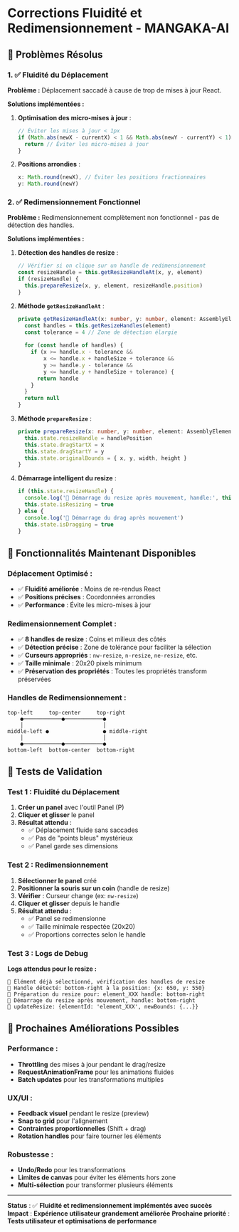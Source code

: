 # Corrections Fluidité et Redimensionnement - MANGAKA-AI

## 🎯 **Problèmes Résolus**

### **1. ✅ Fluidité du Déplacement**

**Problème :** Déplacement saccadé à cause de trop de mises à jour React.

**Solutions implémentées :**

1. **Optimisation des micro-mises à jour** :
   ```typescript
   // Éviter les mises à jour < 1px
   if (Math.abs(newX - currentX) < 1 && Math.abs(newY - currentY) < 1) {
     return // Éviter les micro-mises à jour
   }
   ```

2. **Positions arrondies** :
   ```typescript
   x: Math.round(newX), // Éviter les positions fractionnaires
   y: Math.round(newY)
   ```

### **2. ✅ Redimensionnement Fonctionnel**

**Problème :** Redimensionnement complètement non fonctionnel - pas de détection des handles.

**Solutions implémentées :**

1. **Détection des handles de resize** :
   ```typescript
   // Vérifier si on clique sur un handle de redimensionnement
   const resizeHandle = this.getResizeHandleAt(x, y, element)
   if (resizeHandle) {
     this.prepareResize(x, y, element, resizeHandle.position)
   }
   ```

2. **Méthode `getResizeHandleAt`** :
   ```typescript
   private getResizeHandleAt(x: number, y: number, element: AssemblyElement): ResizeHandle | null {
     const handles = this.getResizeHandles(element)
     const tolerance = 4 // Zone de détection élargie
     
     for (const handle of handles) {
       if (x >= handle.x - tolerance && 
           x <= handle.x + handleSize + tolerance &&
           y >= handle.y - tolerance && 
           y <= handle.y + handleSize + tolerance) {
         return handle
       }
     }
     return null
   }
   ```

3. **Méthode `prepareResize`** :
   ```typescript
   private prepareResize(x: number, y: number, element: AssemblyElement, handlePosition: string): void {
     this.state.resizeHandle = handlePosition
     this.state.dragStartX = x
     this.state.dragStartY = y
     this.state.originalBounds = { x, y, width, height }
   }
   ```

4. **Démarrage intelligent du resize** :
   ```typescript
   if (this.state.resizeHandle) {
     console.log('🚀 Démarrage du resize après mouvement, handle:', this.state.resizeHandle)
     this.state.isResizing = true
   } else {
     console.log('🚀 Démarrage du drag après mouvement')
     this.state.isDragging = true
   }
   ```

## 🎯 **Fonctionnalités Maintenant Disponibles**

### **Déplacement Optimisé :**
- ✅ **Fluidité améliorée** : Moins de re-rendus React
- ✅ **Positions précises** : Coordonnées arrondies
- ✅ **Performance** : Évite les micro-mises à jour

### **Redimensionnement Complet :**
- ✅ **8 handles de resize** : Coins et milieux des côtés
- ✅ **Détection précise** : Zone de tolérance pour faciliter la sélection
- ✅ **Curseurs appropriés** : `nw-resize`, `n-resize`, `ne-resize`, etc.
- ✅ **Taille minimale** : 20x20 pixels minimum
- ✅ **Préservation des propriétés** : Toutes les propriétés transform préservées

### **Handles de Redimensionnement :**
```
top-left     top-center     top-right
    ●────────────●────────────●
    │                         │
middle-left ●                 ● middle-right
    │                         │
    ●────────────●────────────●
bottom-left  bottom-center  bottom-right
```

## 🧪 **Tests de Validation**

### **Test 1 : Fluidité du Déplacement**
1. **Créer un panel** avec l'outil Panel (P)
2. **Cliquer et glisser** le panel
3. **Résultat attendu** :
   - ✅ Déplacement fluide sans saccades
   - ✅ Pas de "points bleus" mystérieux
   - ✅ Panel garde ses dimensions

### **Test 2 : Redimensionnement**
1. **Sélectionner le panel** créé
2. **Positionner la souris sur un coin** (handle de resize)
3. **Vérifier** : Curseur change (ex: `nw-resize`)
4. **Cliquer et glisser** depuis le handle
5. **Résultat attendu** :
   - ✅ Panel se redimensionne
   - ✅ Taille minimale respectée (20x20)
   - ✅ Proportions correctes selon le handle

### **Test 3 : Logs de Debug**
**Logs attendus pour le resize :**
```
🔄 Élément déjà sélectionné, vérification des handles de resize
🎯 Handle détecté: bottom-right à la position: {x: 650, y: 550}
🎯 Préparation du resize pour: element_XXX handle: bottom-right
🚀 Démarrage du resize après mouvement, handle: bottom-right
🔄 updateResize: {elementId: 'element_XXX', newBounds: {...}}
```

## 🎯 **Prochaines Améliorations Possibles**

### **Performance :**
- **Throttling** des mises à jour pendant le drag/resize
- **RequestAnimationFrame** pour les animations fluides
- **Batch updates** pour les transformations multiples

### **UX/UI :**
- **Feedback visuel** pendant le resize (preview)
- **Snap to grid** pour l'alignement
- **Contraintes proportionnelles** (Shift + drag)
- **Rotation handles** pour faire tourner les éléments

### **Robustesse :**
- **Undo/Redo** pour les transformations
- **Limites de canvas** pour éviter les éléments hors zone
- **Multi-sélection** pour transformer plusieurs éléments

---

**Status** : ✅ **Fluidité et redimensionnement implémentés avec succès**
**Impact** : **Expérience utilisateur grandement améliorée**
**Prochaine priorité** : **Tests utilisateur et optimisations de performance**
